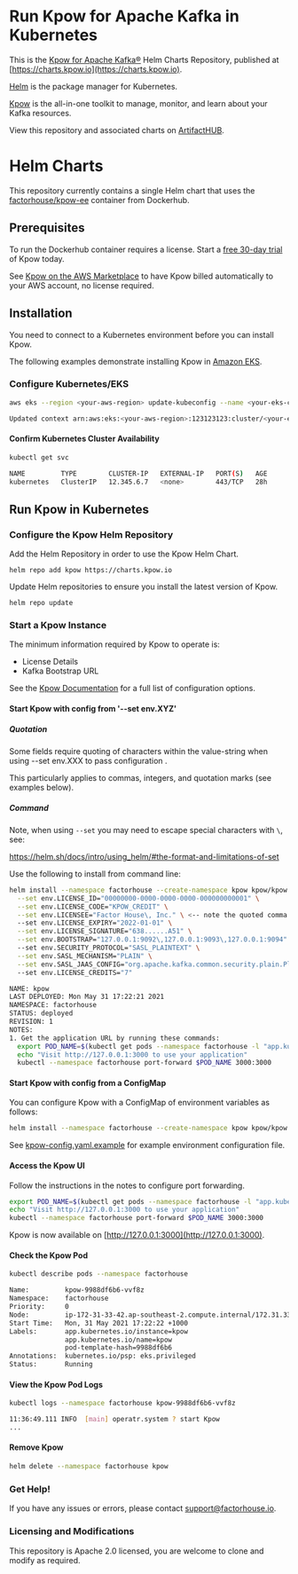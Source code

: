 # Run Kpow for Apache Kafka in Kubernetes

This is the [Kpow for Apache Kafka®](https://kpow.io) Helm Charts Repository, published at [https://charts.kpow.io](https://charts.kpow.io).  

[Helm](https://helm.sh) is the package manager for Kubernetes.

[Kpow](https://kpow.io) is the all-in-one toolkit to manage, monitor, and learn about your Kafka resources.

View this repository and associated charts on [ArtifactHUB](https://artifacthub.io/packages/search?repo=kpow).

# Helm Charts

This repository currently contains a single Helm chart that uses the [factorhouse/kpow-ee](https://hub.docker.com/r/factorhouse/kpow-ee) container from Dockerhub.

## Prerequisites

To run the Dockerhub container requires a license. Start a [free 30-day trial](https://kpow.io/try) of Kpow today.

See [Kpow on the AWS Marketplace](https://docs.kpow.io/installation/aws-marketplace) to have Kpow billed automatically to your AWS account, no license required.   

## Installation

You need to connect to a Kubernetes environment before you can install Kpow. 

The following examples demonstrate installing Kpow in [Amazon EKS](https://aws.amazon.com/eks/).

### Configure Kubernetes/EKS 

```bash
aws eks --region <your-aws-region> update-kubeconfig --name <your-eks-cluster-name>

Updated context arn:aws:eks:<your-aws-region>:123123123:cluster/<your-eks-cluster-name> in /your/.kube/config
```

#### Confirm Kubernetes Cluster Availability

```bash
kubectl get svc

NAME         TYPE        CLUSTER-IP   EXTERNAL-IP   PORT(S)   AGE
kubernetes   ClusterIP   12.345.6.7   <none>        443/TCP   28h
```

## Run Kpow in Kubernetes

### Configure the Kpow Helm Repository

Add the Helm Repository in order to use the Kpow Helm Chart.

```
helm repo add kpow https://charts.kpow.io
```

Update Helm repositories to ensure you install the latest version of Kpow.

```
helm repo update
```

### Start a Kpow Instance

The minimum information required by Kpow to operate is:

* License Details
* Kafka Bootstrap URL

See the [Kpow Documentation](https://docs.kpow.io) for a full list of configuration options.

#### Start Kpow with config from '--set env.XYZ'

##### Quotation #####

Some fields require quoting of characters within the value-string when using --set env.XXX to pass configuration .

This particularly applies to commas, integers, and quotation marks (see examples below).

##### Command #####

Note, when using `--set` you may need to escape special characters with `\`, see:

https://helm.sh/docs/intro/using_helm/#the-format-and-limitations-of-set

Use the following to install from command line:

```bash
helm install --namespace factorhouse --create-namespace kpow kpow/kpow \
  --set env.LICENSE_ID="00000000-0000-0000-0000-000000000001" \
  --set env.LICENSE_CODE="KPOW_CREDIT" \
  --set env.LICENSEE="Factor House\, Inc." \ <-- note the quoted comma
  --set env.LICENSE_EXPIRY="2022-01-01" \
  --set env.LICENSE_SIGNATURE="638......A51" \
  --set env.BOOTSTRAP="127.0.0.1:9092\,127.0.0.1:9093\,127.0.0.1:9094" \ <-- note the quoted commas
  --set env.SECURITY_PROTOCOL="SASL_PLAINTEXT" \
  --set env.SASL_MECHANISM="PLAIN" \
  --set env.SASL_JAAS_CONFIG="org.apache.kafka.common.security.plain.PlainLoginModule required username=\"user\" password=\"secret\";" \ <-- note the quoted quotes
  --set env.LICENSE_CREDITS="7"

NAME: kpow
LAST DEPLOYED: Mon May 31 17:22:21 2021
NAMESPACE: factorhouse
STATUS: deployed
REVISION: 1
NOTES:
1. Get the application URL by running these commands:
  export POD_NAME=$(kubectl get pods --namespace factorhouse -l "app.kubernetes.io/name=kpow,app.kubernetes.io/instance=kpow" -o jsonpath="{.items[0].metadata.name}")
  echo "Visit http://127.0.0.1:3000 to use your application"
  kubectl --namespace factorhouse port-forward $POD_NAME 3000:3000
```

#### Start Kpow with config from a ConfigMap

You can configure Kpow with a ConfigMap of environment variables as follows:

```bash
helm install --namespace factorhouse --create-namespace kpow kpow/kpow --set envFromConfigMap=kpow-config
```

See [kpow-config.yaml.example](./charts/kpow/kpow-config.yaml.example) for example environment configuration file.

#### Access the Kpow UI

Follow the instructions in the notes to configure port forwarding.

```bash
export POD_NAME=$(kubectl get pods --namespace factorhouse -l "app.kubernetes.io/name=kpow,app.kubernetes.io/instance=kpow" -o jsonpath="{.items[0].metadata.name}")
echo "Visit http://127.0.0.1:3000 to use your application"
kubectl --namespace factorhouse port-forward $POD_NAME 3000:3000
```

Kpow is now available on [http://127.0.0.1:3000](http://127.0.0.1:3000).

#### Check the Kpow Pod

```bash
kubectl describe pods --namespace factorhouse

Name:         kpow-9988df6b6-vvf8z
Namespace:    factorhouse
Priority:     0
Node:         ip-172-31-33-42.ap-southeast-2.compute.internal/172.31.33.42
Start Time:   Mon, 31 May 2021 17:22:22 +1000
Labels:       app.kubernetes.io/instance=kpow
              app.kubernetes.io/name=kpow
              pod-template-hash=9988df6b6
Annotations:  kubernetes.io/psp: eks.privileged
Status:       Running
```

#### View the Kpow Pod Logs

```bash
kubectl logs --namespace factorhouse kpow-9988df6b6-vvf8z 

11:36:49.111 INFO  [main] operatr.system ? start Kpow
...
```

#### Remove Kpow

```bash
helm delete --namespace factorhouse kpow
```

### Get Help!

If you have any issues or errors, please contact support@factorhouse.io.

### Licensing and Modifications

This repository is Apache 2.0 licensed, you are welcome to clone and modify as required.

